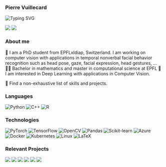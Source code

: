 ### Pierre Vuillecard
![Typing SVG](https://readme-typing-svg.demolab.com/?font=Fira+Code&size=24&pause=2000&color=4A71D9&center=true&vCenter=true&width=435&lines=Hi+there%F0%9F%91%8B!+I+am+Pierre;Nice+to+meet+you!)

[![](https://img.shields.io/badge/-Linkedin-000?&logo=Linkedin)](https://www.linkedin.com/in/pierre-vuillecard-b5326b195/)
[![](https://img.shields.io/badge/-📧%20pivuil@gmail.com-000)](mailto:pivuil@gmail.com)

### About me
👤 I am a PhD student from EPFLxIdiap, Switzerland. I am working on computer vision with applications in temporal nonverbal facial behavior recognition such as head pose, gaze, facial expression, head gestures, ...
🧑‍🎓 Bachelor in mathematics and master in computational science at EPFL 
🧠 I am interested in Deep Learning with applications in Computer Vision. 

🔎 Find a non-exhaustive list of skills and projects.

### Languages
![Python](https://img.shields.io/badge/-Python-000?&logo=Python)
![C++](https://img.shields.io/badge/-C++-000?&logo=c%2b%2b&logoColor=00599C)
![R](https://img.shields.io/badge/-R-000?&logo=R)

### Technologies
![PyTorch](https://img.shields.io/badge/-PyTorch-000?&logo=PyTorch)
![TensorFlow](https://img.shields.io/badge/-TensorFlow-000?&logo=TensorFlow)
![OpenCV](https://img.shields.io/badge/-OpenCV-000?&logo=opencv)
![Pandas](https://img.shields.io/badge/-Pandas-000?&logo=pandas)
![Scikit-learn](https://img.shields.io/badge/-Scikit--learn-000?&logo=scikit-learn)
![Azure](https://img.shields.io/badge/-Azure-000?&logo=microsoftazure)
![Docker](https://img.shields.io/badge/-Docker-000?&logo=Docker)
![Kubernetes](https://img.shields.io/badge/-Kubernetes-000?&logo=Kubernetes)
![Linux](https://img.shields.io/badge/-Linux-000?&logo=Linux)
![LaTeX](https://img.shields.io/badge/-LaTeX-000?&logo=LaTeX)

### Relevant Projects
[![](https://img.shields.io/badge/-🫀%20CardioDisease-000)](https://github.com/Vuillecard/CVD_predicition)
[![](https://img.shields.io/badge/-📈%20DiscontinuityPred-000)](https://github.com/Vuillecard/NN_detection_location_shock)
[![](https://img.shields.io/badge/-🐝%20FlappingWing-000)](https://github.com/Vuillecard/UnFold_ML_project)
[![](https://img.shields.io/badge/-💾%20HPC-000)](https://github.com/Vuillecard/phpc_submission_2020)
[![](https://img.shields.io/badge/-📊%20MonteCarlo-000)](https://github.com/emmahoggett/ProjectPCSC)
[![](https://img.shields.io/badge/-🎯%20Optimization-000)](https://github.com/margheguido/OptMLproject)

